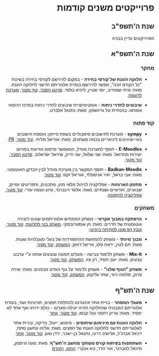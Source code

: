 <div dir='rtl' lang='he'>

# פרוייקטים משנים קודמות

## שנת ה'תשפ"ב

הפרוייקטים עדיין בבניה

## שנת ה'תשפ"א

### מחקר

* **חלוקה הוגנת של קורסי בחירה** -
במקום להירשם לקורסי בחירה בשיטת "כל הקודם זוכה",
אפשר להירשם בעזרת אלגוריתם חדשני לחלוקה הוגנת.
מאת: איתי שמחייב, יוסי שטיין, ליהיא בלפר.
[סרטון הסבר](https://www.youtube.com/watch?v=3kkxUZOsRMw),
[קוד מקור](https://github.com/Course-Allocation-Problem),
[מערכת לדוגמה](https://fair-division.herokuapp.com/).

* **שיבוצים לחדרי ניתוח** - 
אופטימיזציית שיבוצים לחדרי ניתוח במרכז הרפואי אסותא. בהנחיית טל גרינשפון.
מאת: נתנאל אלברט.


### קוד פתוח

* **sympy** -
מערכת לחישובים סימבוליים בשפת פייתון: הוספת חישובים באי-שיוויונים ליניאריים בכמה משתנים.
מאת: אוריאל מליחי.
[קוד מקור](https://github.com/orielmalihi/Final-Project),
[PR](https://github.com/sympy/sympy/pull/21687).

* **E-Moodles** -
תוסף למערכת מוודל, המאפשר פרסום הודעות בפורום ישירות מהדואל.
מאת: שני שלאל, שני חייק, שיראל ישראלוב.
[סרטון הסבר](https://www.youtube.com/watch?v=WevvPXTk13A),
[קוד מקור](https://github.com/E-moodles).

* **Badkan-Moodle** -
תוסף המקשר בין מערכת מוודל לבין הבדקן האוטומטי.
מאת: אבי בראל, יאיר אניספלד, אוריאל זקס.
[קוד מקור](https://github.com/YairAn/final_project.git).

* **מתזמן הארוחות** -
אפליקציה לניהול מלאי מזון, מתכונים, ותפריטים יומיים, שבועיים, חודשיים ושנתיים.
מאת: אלעד ויינברנד,  סיוון-נעמה עזרי. 
[קוד מקור](https://github.com/Meals-scheduler/Meals_Scheduler.git), 
[אפליקציה להתקנה](https://f2h.io/l7m0j4j49m4c).


### משחקים

* **הרפתקה במבוך אקראי** -
 משחק הממחיש אלגוריתמים שונים ליצירה אוטומטית של חדרים.
מאת: חן אוסטרובסקי.
[משחק בנוי לחלונות](https://drive.google.com/file/d/12X4FReN9-PRvuEUIo4-PGeNnODzdhX8t/view?usp=sharing),
[קוד מקור](https://github.com/ChenOst/final-project),
[קובץ זיפ מוכן לפתיחה ביוניטי](https://drive.google.com/file/d/1DbqsatmBuFdpSCTQbFHp9exXPX0o9bhl/view?usp=sharing).

* **מבוך מיוחד** - משחק להמחשת ההתמודדות של בעלי מוגבלויות שונות.
מאת: תם לטין, יראת פלג, אריאל דואק.
[המשחק](https://gamedev-tay.itch.io/the-spacial-maze),
[קוד מקור](https://github.com/FinalProjectGameDev/Special-Maze-final-project).

* **Mix-It** -
משחק ללימוד צביעה - מעלים תמונה וצובעים אותה ע"י ערבוב צבעים.
מאת: יוגב חסיד, רון עזו.
[המשחק](https://ronyogev.itch.io/mix-it),
[קוד מקור](https://github.com/Ron-Yogev/Mix-It).

* **משחק "הגוף שלנו"** -
משחק ללימוד על גוף האדם מבפנים.
מאת: שירה צדוק, סלומה ניזר, שחר גליקמן.
[המשחק](https://shahar-shira-salome.itch.io/ourbodyfinish),
[קוד מקור](https://github.com/ComputerGame0/OurBodyGame).


## שנת ה'תש"ף

* **מעגלי המסחר** - בניית אתר אינטרנט להחלפת חפצים, תורנויות ועוד, בעזרת אלגוריתם המבטיח שהחלוקה תהיה יעילה-פארטו - כולם ירויחו ואף אחד לא יפסיד.
מאת: אריק רחמני וטל קבסו.
[קוד מקור](https://github.com/aricRach/final-project),
[אתר](https://multitrade.herokuapp.com)

* **חלוקה הוגנת עם מינימום שיתופים** - מימוש, ייעול, בדיקה, ובניית אתר לאלגוריתם חדשני לחלוקה הוגנת של חפצים.
מאת: אליהו ונחשון סתת, דניאל אברג'ל, אלישיב דרעי, נתנאל בן-ישכר, ירדן גאון.
[קוד מקור](https://github.com/DanielAbergel/Distribution-Algorithm),
[אתר](https://splitup.herokuapp.com)


* **השתתפות בפיתוח קורס משחקי מחשב ה'תש"ף**. 
מאת: מעוז גרוסמן, מיכאל למברגר, אור הדר, גיא אנקרי.
[החזון][proj5780gamedev], [הקורס][gamedev5780]


</div>

[proj5780gamedev]: https://maoz-grossman.github.io/GameDev-Ariel
[gamedev5780]: https://github.com/gamedev-at-ariel/gamedev-5780
